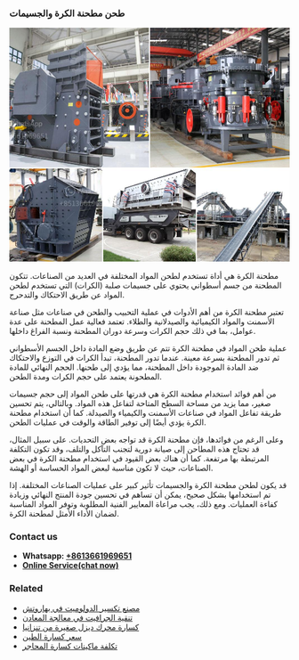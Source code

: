 <h3>طحن مطحنة الكرة والجسيمات</h3><img src='1701852467.jpg' alt=''><p>مطحنة الكرة هي أداة تستخدم لطحن المواد المختلفة في العديد من الصناعات. تتكون المطحنة من جسم أسطواني يحتوي على جسيمات صلبة (الكرات) التي تستخدم لطحن المواد عن طريق الاحتكاك والتدحرج.</p><p>تعتبر مطحنة الكرة من أهم الأدوات في عملية التحبيب والطحن في صناعات مثل صناعة الأسمنت والمواد الكيميائية والصيدلانية والطلاء. تعتمد فعالية عمل المطحنة على عدة عوامل، بما في ذلك حجم الكرات وسرعة دوران المطحنة ونسبة الفراغ داخلها.</p><p>عملية طحن المواد في مطحنة الكرة تتم عن طريق وضع المادة داخل الجسم الأسطواني ثم تدور المطحنة بسرعة معينة. عندما تدور المطحنة، تبدأ الكرات في التوزع والاحتكاك ضد المادة الموجودة داخل المطحنة، مما يؤدي إلى طحنها. الحجم النهائي للمادة المطحونة يعتمد على حجم الكرات ومدة الطحن.</p><p>من أهم فوائد استخدام مطحنة الكرة هي قدرتها على طحن المواد إلى حجم جسيمات صغير، مما يزيد من مساحة السطح المتاحة لتفاعل هذه المواد. وبالتالي، يتم تحسين طريقة تفاعل المواد في صناعات الأسمنت والكيمياء والصيدلة. كما أن استخدام مطحنة الكرة يؤدي أيضًا إلى توفير الطاقة والوقت في عمليات الطحن.</p><p>وعلى الرغم من فوائدها، فإن مطحنة الكرة قد تواجه بعض التحديات. على سبيل المثال، قد تحتاج هذه المطاحن إلى صيانة دورية لتجنب التآكل والتلف، وقد تكون التكلفة المرتبطة بها مرتفعة. كما أن هناك بعض القيود في استخدام مطحنة الكرة في بعض الصناعات، حيث لا تكون مناسبة لبعض المواد الحساسة أو الهشة.</p><p>قد يكون لطحن مطحنة الكرة والجسيمات تأثير كبير على عمليات الصناعات المختلفة. إذا تم استخدامها بشكل صحيح، يمكن أن تساهم في تحسين جودة المنتج النهائي وزيادة كفاءة العمليات. ومع ذلك، يجب مراعاة المعايير الفنية المطلوبة وتوفر المواد المناسبة لضمان الأداء الأمثل لمطحنة الكرة.</p><h3>Contact us</h3><ul><li><strong>Whatsapp:&nbsp;<a href="https://wa.me/8613661969651">+8613661969651</a></strong></li><li><a href="https://swt.shibang-china.com/?git&amp;zhl&amp;طحن مطحنة الكرة والجسيمات"><strong>Online Service(chat now)</strong></a></li></ul><h3>Related</h3><ul><li><a href='مصنع تكسير الدولوميت في بهاروتش.md'>مصنع تكسير الدولوميت في بهاروتش</a></li><li><a href='تنقية الجرافيت في معالجة المعادن.md'>تنقية الجرافيت في معالجة المعادن</a></li><li><a href='كسارة محرك ديزل صغيرة من تنزانيا.md'>كسارة محرك ديزل صغيرة من تنزانيا</a></li><li><a href='سعر كسارة الطين.md'>سعر كسارة الطين</a></li><li><a href='تكلفة ماكينات كسارة المحاجر.md'>تكلفة ماكينات كسارة المحاجر</a></li></ul>